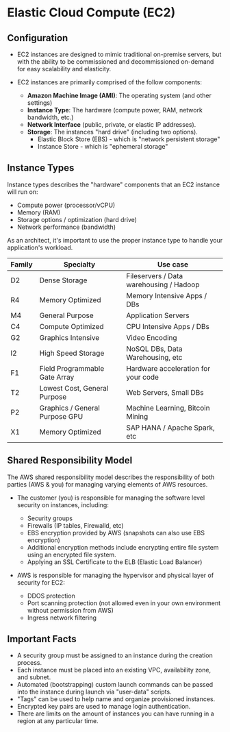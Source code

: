 # Elastic Cloud Compute (EC2)

## Configuration

- EC2 instances are designed to mimic traditional on-premise servers, but with
  the ability to be commissioned and decommissioned on-demand for easy
  scalability and elasticity.

- EC2 instances are primarily comprised of the follow components:
  - **Amazon Machine Image (AMI)**: The operating system (and other settings)
  - **Instance Type**: The hardware (compute power, RAM, network bandwidth, etc.)
  - **Network Interface** (public, private, or elastic IP addresses).
  - **Storage**: The instances "hard drive" (including two options).
    - Elastic Block Store (EBS) - which is "network persistent storage"
    - Instance Store - which is "ephemeral storage"

## Instance Types

Instance types describes the "hardware" components that an EC2 instance will run on:

- Compute power (processor/vCPU)
- Memory (RAM)
- Storage options / optimization (hard drive)
- Network performance (bandwidth)

As an architect, it's important to use the proper instance type to handle your
application's workload.

| Family | Specialty | Use case |
| ------ | --------- | -------- |
| D2 | Dense Storage | Fileservers / Data warehousing / Hadoop |
| R4 | Memory Optimized | Memory Intensive Apps / DBs |
| M4 | General Purpose | Application Servers |
| C4 | Compute Optimized | CPU Intensive Apps / DBs |
| G2 | Graphics Intensive | Video Encoding | 3D Application Streaming |
| I2 | High Speed Storage | NoSQL DBs, Data Warehousing, etc |
| F1 | Field Programmable Gate Array | Hardware acceleration for your code |
| T2 | Lowest Cost, General Purpose | Web Servers, Small DBs |
| P2 | Graphics / General Purpose GPU | Machine Learning, Bitcoin Mining |
| X1 | Memory Optimized | SAP HANA / Apache Spark, etc |

## Shared Responsibility Model

The AWS shared responsibility model describes the responsibility of both parties
(AWS & you) for managing varying elements of AWS resources.

- The customer (you) is responsible for managing the software level security on instances, including:
  - Security groups
  - Firewalls (IP tables, Firewalld, etc)
  - EBS encryption provided by AWS (snapshots can also use EBS encryption)
  - Additional encryption methods include encrypting entire file system using an
    encrypted file system.
  - Applying an SSL Certificate to the ELB (Elastic Load Balancer)

- AWS is responsible for managing the hypervisor and physical layer of security
  for EC2:
  - DDOS protection
  - Port scanning protection (not allowed even in your own environment without
    permission from AWS)
  - Ingress network filtering

## Important Facts

- A security group must be assigned to an instance during the creation process.
- Each instance must be placed into an existing VPC, availability zone, and
  subnet.
- Automated (bootstrapping) custom launch commands can be passed into the
  instance during launch via "user-data" scripts.
- "Tags" can be used to help name and organize provisioned instances.
- Encrypted key pairs are used to manage login authentication.
- There are limits on the amount of instances you can have running in a region
  at any particular time.
